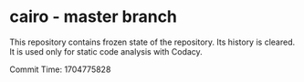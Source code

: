 # cairo - master branch

This repository contains frozen state of the repository.
Its history is cleared. It is used only for static code
analysis with Codacy.

Commit Time: 1704775828